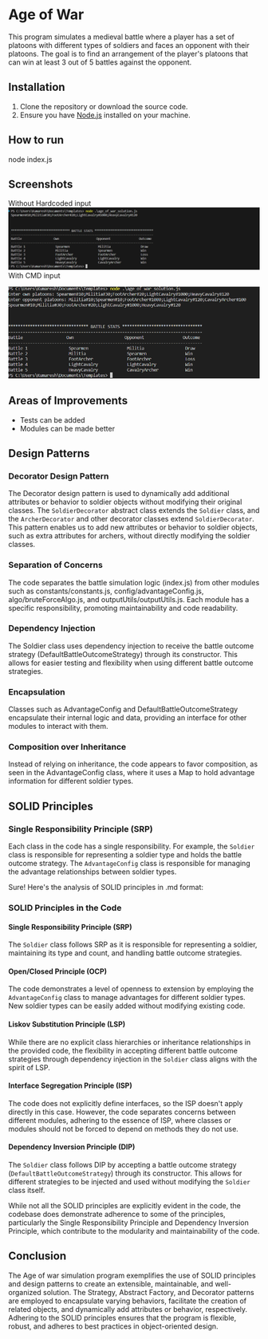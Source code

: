 # Age of War

This program simulates a medieval battle where a player has a set of platoons with different types of soldiers and faces an opponent with their platoons. The goal is to find an arrangement of the player's platoons that can win at least 3 out of 5 battles against the opponent.

## Installation

1. Clone the repository or download the source code.
2. Ensure you have [Node.js](https://nodejs.org) installed on your machine.

## How to run
node index.js 


## Screenshots

Without Hardcoded input
![Alt text](image.png)
With CMD input

![Alt text](image-1.png)


## Areas of Improvements
- Tests can be added
- Modules can be made better



## Design Patterns


### Decorator Design Pattern

The Decorator design pattern is used to dynamically add additional attributes or behavior to soldier objects without modifying their original classes. The `SoldierDecorator` abstract class extends the `Soldier` class, and the `ArcherDecorator` and other decorator classes extend `SoldierDecorator`. This pattern enables us to add new attributes or behavior to soldier objects, such as extra attributes for archers, without directly modifying the soldier classes.


### Separation of Concerns

The code separates the battle simulation logic (index.js) from other modules such as constants/constants.js, config/advantageConfig.js, algo/bruteForceAlgo.js, and outputUtils/outputUtils.js. Each module has a specific responsibility, promoting maintainability and code readability.

### Dependency Injection 
The Soldier class uses dependency injection to receive the battle outcome strategy (DefaultBattleOutcomeStrategy) through its constructor. This allows for easier testing and flexibility when using different battle outcome strategies.

### Encapsulation
Classes such as AdvantageConfig and DefaultBattleOutcomeStrategy encapsulate their internal logic and data, providing an interface for other modules to interact with them.

### Composition over Inheritance
Instead of relying on inheritance, the code appears to favor composition, as seen in the AdvantageConfig class, where it uses a Map to hold advantage information for different soldier types.


## SOLID Principles

### Single Responsibility Principle (SRP)

Each class in the code has a single responsibility. For example, the `Soldier` class is responsible for representing a soldier type and holds the battle outcome strategy. The `AdvantageConfig` class is responsible for managing the advantage relationships between soldier types.

Sure! Here's the analysis of SOLID principles in .md format:

### SOLID Principles in the Code

#### Single Responsibility Principle (SRP)

The `Soldier` class follows SRP as it is responsible for representing a soldier, maintaining its type and count, and handling battle outcome strategies.

#### Open/Closed Principle (OCP)

The code demonstrates a level of openness to extension by employing the `AdvantageConfig` class to manage advantages for different soldier types. New soldier types can be easily added without modifying existing code.

#### Liskov Substitution Principle (LSP)

While there are no explicit class hierarchies or inheritance relationships in the provided code, the flexibility in accepting different battle outcome strategies through dependency injection in the `Soldier` class aligns with the spirit of LSP.

#### Interface Segregation Principle (ISP)

The code does not explicitly define interfaces, so the ISP doesn't apply directly in this case. However, the code separates concerns between different modules, adhering to the essence of ISP, where classes or modules should not be forced to depend on methods they do not use.

#### Dependency Inversion Principle (DIP)

The `Soldier` class follows DIP by accepting a battle outcome strategy (`DefaultBattleOutcomeStrategy`) through its constructor. This allows for different strategies to be injected and used without modifying the `Soldier` class itself.

While not all the SOLID principles are explicitly evident in the code, the codebase does demonstrate adherence to some of the principles, particularly the Single Responsibility Principle and Dependency Inversion Principle, which contribute to the modularity and maintainability of the code.

## Conclusion

The Age of war simulation program exemplifies the use of SOLID principles and design patterns to create an extensible, maintainable, and well-organized solution. The Strategy, Abstract Factory, and Decorator patterns are employed to encapsulate varying behaviors, facilitate the creation of related objects, and dynamically add attributes or behavior, respectively. Adhering to the SOLID principles ensures that the program is flexible, robust, and adheres to best practices in object-oriented design.